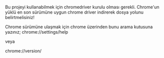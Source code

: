 Bu projeyi kullanabilmek için chromedriver kurulu olması gerekli. Chrome'un yüklü en son sürümüne uygun chrome driver indirerek dosya yolunu belirtmelisiniz!

Chrome sürümüne ulaşmak için chrome üzerinden bunu arama kutusuna yazınız;
chrome://settings/help

veya

chrome://version/
